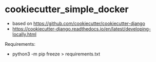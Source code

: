 # cookiecutter_simple_docker


- based on https://github.com/cookiecutter/cookiecutter-django
- https://cookiecutter-django.readthedocs.io/en/latest/developing-locally.html

Requirements:
- python3 -m pip freeze > requirements.txt 
